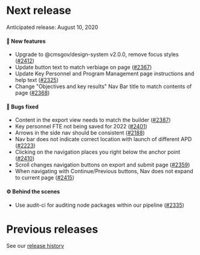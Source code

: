 # Next release

Anticipated release: August 10, 2020

#### 🚀 New features

- Upgrade to @cmsgov/design-system v2.0.0, remove focus styles ([#2412])
- Update button text to match verbiage on page ([#2367])
- Update Key Personnel and Program Management page instructions and help text ([#2325])
- Change "Objectives and key results" Nav Bar title to match contents of page ([#2368])

#### 🐛 Bugs fixed

- Content in the export view needs to match the builder ([#2387])
- Key personnel FTE not being saved for 2022 ([#2401])
- Arrows in the side nav should be consistent ([#2188])
- Nav bar does not indicate correct location with launch of different APD ([#2223])
- Clicking on the navigation places you right below the anchor point ([#2410])
- Scroll changes navigation buttons on export and submit page ([#2359])
- When navigating with Continue/Previous buttons, Nav does not expand to current page ([#2415])

#### ⚙️ Behind the scenes

- Use audit-ci for auditing node packages within our pipeline ([#2335])

# Previous releases

See our [release history](https://github.com/CMSgov/eAPD/releases)

[#2387]: https://github.com/CMSgov/eAPD/issues/2387
[#2412]: https://github.com/CMSgov/eAPD/issues/2412
[#2335]: https://github.com/CMSgov/eAPD/issues/2335
[#2367]: https://github.com/CMSgov/eAPD/issues/2367
[#2325]: https://github.com/CMSgov/eAPD/issues/2325
[#2401]: https://github.com/CMSgov/eAPD/issues/2401
[#2188]: https://github.com/CMSgov/eAPD/issues/2188
[#2223]: https://github.com/CMSgov/eAPD/issues/2223
[#2410]: https://github.com/CMSgov/eAPD/issues/2410
[#2359]: https://github.com/CMSgov/eAPD/issues/2359
[#2415]: https://github.com/CMSgov/eAPD/issues/2415
[#2368]: https://github.com/CMSgov/eAPD/issues/2368

